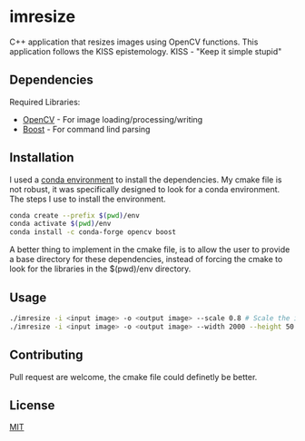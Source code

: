 # imresize
C++ application that resizes images using OpenCV functions.
This application follows the KISS epistemology.
KISS - "Keep it simple stupid"

## Dependencies
Required Libraries:
* [OpenCV](https://opencv.org/) - For image loading/processing/writing
* [Boost](https://www.boost.org/) - For command lind parsing

## Installation
I used a [conda environment](https://docs.conda.io/projects/miniconda/en/latest/) to install the dependencies.
My cmake file is not robust, it was specifically designed to look for a conda environment.
The steps I use to install the environment.
```bash
conda create --prefix $(pwd)/env
conda activate $(pwd)/env
conda install -c conda-forge opencv boost
```

A better thing to implement in the cmake file, is to allow the user to provide a base directory
for these dependencies, instead of forcing the cmake to look for the libraries in the $(pwd)/env
directory.

## Usage
```bash
./imresize -i <input image> -o <output image> --scale 0.8 # Scale the input image by a factor of 80% in rows and columns
./imresize -i <input image> -o <output image> --width 2000 --height 50 # Resize the image to have 2000 columns and 50 rows.
```

## Contributing
Pull request are welcome, the cmake file could definetly be better.

## License

[MIT](https://choosealicense.com/licenses/mit/)

